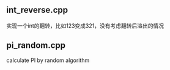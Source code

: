 int_reverse.cpp
-------------------------
实现一个int的翻转，比如123变成321，没有考虑翻转后溢出的情况

pi_random.cpp
-----------------------------------
calculate PI by random algorithm
